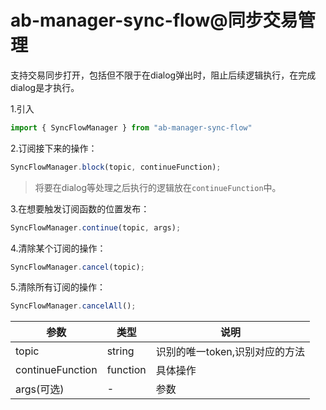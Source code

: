 # ab-manager-sync-flow@同步交易管理

支持交易同步打开，包括但不限于在dialog弹出时，阻止后续逻辑执行，在完成dialog是才执行。

1.引入

```js
import { SyncFlowManager } from "ab-manager-sync-flow"
```

2.订阅接下来的操作：

```js
SyncFlowManager.block(topic, continueFunction);
```

> 将要在dialog等处理之后执行的逻辑放在`continueFunction`中。

3.在想要触发订阅函数的位置发布：

```js
SyncFlowManager.continue(topic, args);
```

4.清除某个订阅的操作：

```js
SyncFlowManager.cancel(topic);
```

5.清除所有订阅的操作：

```js
SyncFlowManager.cancelAll();
```

| 参数     | 类型 | 说明 |
| -------- | --- | --- |
| topic | string | 识别的唯一token,识别对应的方法 |
| continueFunction | function | 具体操作 |
| args(可选) | - | 参数 |